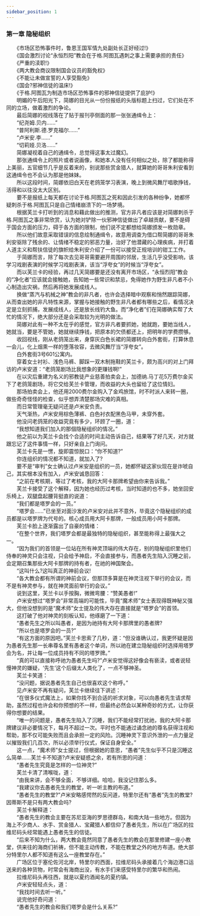 ```yaml
---
sidebar_position: 1
---
```

### 第一章  隐秘组织  


　　《市场区恐怖事件时，鲁恩王国军情九处副处长正好经过!》  
　　《国会激烈讨论“永恒烈阳”教会在于格.阿图瓦遇刺之事上需要承担的责任》  
　　《严重的渎职!》  
　　《两大教会商议限制国会议员的豁免权》  
　　《不能让未做宣誓的人享受豁免》  
　　《国会?邪神信徒的温床!》  
　　《于格.阿图瓦为制造市场区恐怖事件的邪神信徒提供了庇护!》  
　　明媚的午后阳光下，简娜的目光从一份份报纸的头版标题上扫过，它们处在不同的立场，做着激烈的争论。  
　　最后简娜的视线落在了贴于报刊亭侧面的那一张张通缉令上：  
　　“纪尧姆.贝内……”  
　　“普阿利斯.德.罗克福尔……”  
　　“卢米安.李……”  
　　“切莉娅.贝洛……”  
　　简娜凝视着自己的通缉令，总觉得这事太过魔幻。  
　　那张通缉令上的照片或者说画像，和她本人没有任何相似之处，除了都能称得上美丽，五官细节几乎是反着来的，别说那些赏金猎人，就算她的哥哥朱利安看到这通缉令也不会认为那是他妹妹。  
　　所以这段时间，简娜依旧白天在老鸽笼学习表演，晚上到微风舞厅唱歌挣钱，活得和以往没太大区别。  
　　要不是报纸上每天都在讨论于格.阿图瓦之死和因此引发的各种纷争，她都怀疑刺杀于格.阿图瓦只是自己情绪崩溃下的一场梦境。  
　　根据芙兰卡打听到的消息和藉此做出的推测，官方非凡者应该是对简娜刺杀于格.阿图瓦之事非常欣赏，认为她对铲除一伙邪神信徒做出了卓越贡献，要不是碍于国会方面的压力，碍于各方面的限制，他们说不定都想给简娜颁发一枚勋章。  
　　所以他们故意采取错误的信息绘制通缉令，故意用调查为借口帮简娜的哥哥朱利安驱除了残余的、让情绪不稳定的邪恶力量，治好了他潜藏的心理疾病，并打着人道主义和帮扶信徒的旗帜给朱利安介绍了一份可以接受正规培训的钳工工作。  
　　于简娜而言，除了每次去见哥哥需要避开周围的邻居，生活几乎没受影响，该学习戏剧表演的时候学习戏剧表演，该当“浮夸女”的时候当“浮夸女”。  
　　而以芙兰卡的经验，再过几天简娜要是还没有离开市场区，“永恒烈阳”教会的“净化者”应该就会接触她，告知她一些常识和禁忌，免得她作为野生非凡者不小心制造出灾祸，然后再将她发展成线人。  
　　换做“蒸汽与机械之神”教会的非凡者，也许会选择暗中观察和悄然跟踪简娜，从而查出她的非凡特性来源，掌握与她接触的野生非凡者都有哪些之后，看情况决定是立刻抓捕，发展成线人，还是放长线钓大鱼。而“净化者”们在简娜确实帮了大忙的情况下，绝大部分还是会采取较为光明的做法。  
　　简娜对此有一种不太在乎的感觉，官方非凡者要抓她，她就跑，要她当线人，她就当，要是不管她，她就继续挣钱，把原本的欠债都还上，把明年的学费攒够。  
　　收回视线，刚从老鸽笼出来，身穿灰白色长裙的简娜转向白外套街，打算休息一会儿，化上烟熏一样的堕落妆容，去微风舞厅当“浮夸女”。  
　　白外套街3号601公寓内。  
　　穿着女士衬衫、浅色马裤、脚踩一双木制拖鞋的芙兰卡，颇为高兴的对上门拜访的卢米安道：“老鸽笼剧场比我想象的更赚钱啊!”  
　　在以灾后重建为名义的邪教徒产业慈善拍卖会上，加德纳.马丁花5万费尔金买下了老鸽笼剧场，将它交给芙兰卡管理，而收益的大头也留给了这位情妇。  
　　那场拍卖会上，他还用2000费尔金购入了金鸡旅馆，时不时派人来转一圈，做些奇奇怪怪的检查，似乎想弄清楚那场灾难的真相。  
　　而日常管理毫无疑问还是卢米安负责。  
　　天气渐热，卢米安用棕色薄裤、白色衬衣配黑色马甲，未穿外套。  
　　他没问老鸽笼的收益究竟有多少，环顾了一圈，道：  
　　“我想知道我们加入的那個隐秘组织的情况。”  
　　他之前以为芙兰卡会找个合适的时间主动告诉自己，结果等了好几天，对方就跟忘记了这件事情一样，只好亲自上门询问。  
　　芙兰卡先是一愣，旋即震惊脱口：“你不知道?”  
　　你连组织的情况都不知道，就加入了?  
　　要不是“审判”女士确认过卢米安是组织的一员，她都怀疑这家伙现在是诈唬自己，其实根本没有加入，卢米安诚恳回答：  
　　“之前在考核期，等过了考核，我的大阿卡那牌希望由你来告诉我。”  
　　芙兰卡接受了这个解释，因为她也经历过考核，当时知道的也不多，她坐回安乐椅上，双腿盘起腰背挺直的说道：  
　　“我们都是塔罗会的一员。”  
　　“塔罗会……”已坐至对面沙发的卢米安对此并不意外，毕竟这个隐秘组织的成员都是以塔罗牌为代号的。核心成员用大阿卡那牌，一般成员用小阿卡那牌。  
　　芙兰卡脸上逐渐露出了自豪的情绪：  
　　“在整个世界，我们塔罗会都是最独特的隐秘组织，甚至能称得上最强大之一。  
　　“因为我们的首领是一位站在所有神灵顶端的伟大存在，别的隐秘组织里他们侍奉的神灵只会注视，只会给予神启，不会直接参与，而愚者先生陷入沉睡之前，会定期召集那些大阿卡那牌的持有者，在祂的神国聚会。  
　　“这叫什么?这叫真正的神前会议!  
　　“各大教会都有所谓的神前会议，但那顶多算是在神灵注视下举行的会议，而不是有神灵参与，就在神灵面前举行的会议。”  
　　说到这里，芙兰卡以手按胸，微微弯腰：“赞美愚者!”  
　　卢米安想过“塔罗会”非常高端的可能性，毕竟“魔术师”女士表现得既神秘又强大，但他没想到的是“魔术师”女士提及的伟大存在直接就是“塔罗会”的首领。  
　　这打破了他对神灵的刻板认知，他琢磨了一下道：  
　　“愚者先生之所以叫愚者，是因为祂持有大阿卡那牌里的愚者牌?  
　　”所以也是塔罗会的一员?”  
　　“有这方面的原因吧。”芙兰卡思索了几秒，道：“但没谁确认过，我更怀疑是因为愚者先生那一长串尊名里有愚者这个单词，所以祂在建立隐秘组织时选择用塔罗会为名，并让每一位成员持有不同的塔罗牌。”  
　　“真的可以直接称呼祂为愚者先生吗?”卢米安觉得这好像会有亵渎，或者说轻慢神灵的嫌疑，‘先生’这个后缀太人类化了，一点不够神圣。  
　　芙兰卡笑道：  
　　“没问题，据说愚者先生自己也很喜欢这个称呼。”  
　　见卢米安不再有疑问，芙兰卡继续往下讲述：  
　　“在很多仪式魔法上，如果你找不到合适的祈求对象，可以向愚者先生请求帮助，虽然过程也许会和你预想的不一样，但最终必然会以某种奇妙的方式，让你获得你想要的结果。  
　　“唯一的问题是，愚者先生陷入了沉睡，我们不能经常打扰祂，我的大阿卡那牌建议非必要情况下，每月不超过一次。平时也不能通过诵念祂的尊名获得注视和帮助，那不仅可能失败而且会承担一定的风险。沉睡神灵下意识外泄的一点力量足以摧毁我们几百次，所以必须举行仪式，保证自身安全。”  
　　这一点，“魔术师”女士提过，但根据她的意思，“愚者”先生似乎不只是沉睡这么简单……芙兰卡不知道?卢米安疑惑之余，若有所思的问道：  
　　“愚者先生究竟是怎样的一位神灵?”  
　　芙兰卡清了清喉咙，道：  
　　“由我来讲，会不够全面，不够详细。哈哈，我没记住那么多。  
　　“我建议你去愚者先生的教堂，听一听主教的布道。”  
　　“愚者先生的教堂?”卢米安略感愕然的反问道，特里尔还有“愚者”先生的教堂?因蒂斯不是只有两大教会吗?  
　　芙兰卡解释道：  
　　“愚者先生的教会主要在苏尼亚海的罗思德群岛，和南大陆一些地方。但因为海上不少商人、水手、赏金猎人、宝藏猎人都信仰了愚者先生，所以在广场区的拉维尼码头经常能遇上愚者先生的信徒。  
　　“后来不知为什么，两大教会竟然同意了愚者先生的教会在那里修建一座小教堂，供来往的海商们祈祷，但不能主动传教，不能在教堂之外的地方布道。绝大部分特里尔人都不知道有这么一座教堂存在。”  
　　广场区位于塞伦佐河北岸，特里尔的西面，拉维尼码头承接着几个海边港口运送来的各种货物，时常会有海商出没，有水手们来感受特里尔的繁华和热闹。  
　　拉维尼码头再往西，就是以夏约酒闻名的夏约镇。  
　　卢米安轻轻点头，道：  
　　“我找时间去听一听。”  
　　说完他好奇问道：  
　　“愚者先生的教会和我们塔罗会是什么关系?”  
